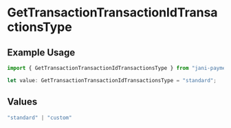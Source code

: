 # GetTransactionTransactionIdTransactionsType

## Example Usage

```typescript
import { GetTransactionTransactionIdTransactionsType } from "jani-payments/models/operations";

let value: GetTransactionTransactionIdTransactionsType = "standard";
```

## Values

```typescript
"standard" | "custom"
```